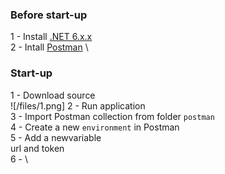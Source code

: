 ### Before start-up

1 - Install [.NET 6.x.x](https://dotnet.microsoft.com/en-us/download/dotnet/6.0) \
2 - Intall [Postman](https://www.postman.com/downloads/) \

### Start-up

1 - Download source \
![/files/1.png]
2 - Run application\
3 - Import Postman collection from folder `postman`\
4 - Create a new `environment` in Postman\
5 - Add a newvariable\
url and token\
6 -  \
